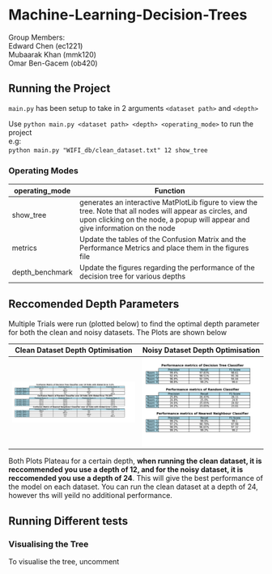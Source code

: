 # Machine-Learning-Decision-Trees
Group Members: <br />
Edward Chen (ec1221) <br />
Mubaarak Khan (mmk120) <br />
Omar Ben-Gacem (ob420) <br />

## Running the Project
`main.py` has been setup to take in 2 arguments `<dataset path>` and `<depth>` <br />

 Use `python main.py <dataset path> <depth> <operating_mode>` to run the project <br />
 e.g: <br />
 `python main.py "WIFI_db/clean_dataset.txt" 12 show_tree`

 ### Operating Modes
 | operating_mode | Function  |
 | ---------------|---------- |
 |  show_tree  |  generates an interactive MatPlotLib figure to view the tree. Note that all nodes will appear as circles, and upon clicking on the node, a popup will appear and give information on the node  |
 |  metrics  |  Update the tables of the Confusion Matrix and the Performance Metrics and place them in the figures file |
 | depth_benchmark | Update the figures regarding the performance of the decision tree for various depths |


## Reccomended Depth Parameters
Multiple Trials were run (plotted below) to find the optimal depth parameter for both the clean and noisy datasets. The Plots are shown below

Clean Dataset Depth Optimisation |  Noisy Dataset Depth Optimisation
:-------------------------:|:-------------------------:
![](./figures/confusion_matricies.png)  |  ![](./figures/performance_metrics.png)

Both Plots Plateau for a certain depth, **when running the clean dataset, it is reccommended you use a depth of 12, and for the noisy dataset, it is reccomended you use a depth of 24**. This will give the best performance of the model on each dataset. You can run the clean dataset at a depth of 24, however ths will yeild no additional performance.

## Running Different tests

### Visualising the Tree
To visualise the tree, uncomment